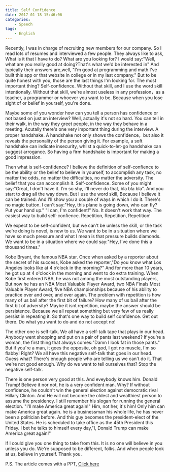 ```yaml
---
title: Self Confidence
date: 2017-01-18 15:46:06
categories:
  	- Speech
tags:
	- English
---
```

Recently, I was in charge of recruiting new members for our company. So I read lots of resumes and interviewed a few people. They always like to ask, What is it that I have to do? What are you looking for? I would say:"Well, what are you really good at doing?That's what we'd be interested in" And typically their answers are,well, "I'm good at programming and math.I've built this app or that website in college or in my last company." But to be quite honest with you, those are the last things I'm looking for. The most important thing? Self-confidence. Without that skill, and I use the word skill intentionally. Without that skill, we're almost useless in any profession，as a teacher, a programmer or whoever you want to be. Because when you lose sight of or belief in yourself, you're done.

Maybe some of you wonder how can you tell a person has confidence or not based on just an interview? Well, actually it's not so hard. You can tell in their walk, in the way they greet people, in the way they behave in a meeting. Acutally there's one very important thing during the interview. A proper handshake. A handshake not only shows the confidence，but also it reveals the personality of the person giving it. For example, a soft handshake can indicate insecurity, whilst a quick-to-let-go handshake can suggest arrogance. So having a firm handshake is important for making a good impression.

<!-- more -->

Then what is self-confidence? I believe the definition of self-confience to be the ability or the belief to believe in yourself, to accomplish any task, no matter the odds, no matter the difficulties, no matter the adversity. The belief that you can accomplish it. Self-confidence. Some of you might say:"Great, I don't have it. I'm so shy, I'll never do that, bla bla bla". And you start to drag all the way down. But I use the word skill, Because I believe it can be trained. And I'll show you a couple of ways in which I do it. There's no magic button. I can't say:"Hey, this plane is going down, who can fly? Put your hand up." "I can, I'm confident!" No. It doesn't work that way. The easiest way to build self-confience. Repetition, Repetition, Repetition!

We expect to be self-confident, but we can't be unless the skill, or the task we're doing is novel, is new to us. We want to be in a situation where we have so much pressure and what I mean is that pressure builds diamonds. We want to be in a situation where we could say:"Hey, I've done this a thousand times."

Kobe Bryant, the famous NBA star. Once when asked by a reporter about the secret of his success, Kobe asked the reporter,"Do you know what Los Angeles looks like at 4 o’clock in the morning?" And for more than 10 years, he got up at 4 o'clock in the morning and went to do extra training. When Kobe first entered NBA, he was not among the most outstanding players, But now he has an NBA Most Valuable Player Award, two NBA Finals Most Valuable Player Award, five NBA championships because of his ability to practice over and over, and over again. The problem with repetition is how many of us bail after the first bit of failure? How many of us bail after the first bit of adversity? Maybe it isnt repetition, maybe the answer should be persistence. Because we all repeat something but very few of us really persist in repeating it. So that's one way to build self confidence. Get out there. Do what you want to do and do not accept no!

The other one is self-talk. We all have a self-talk tape that plays in our head. Anybody went shopping and put on a pair of pants last weekend? If you're a woman, the first thing that always comes:"Damn I look fat in those pants." But if you're a man, it goes the opposite, oh god, I got no muscle, I'm so flabby! Right? We all have this negative self-talk that goes in our head. Guess what? There's enough people who are telling us we can't do it. That we're not good enough. Why do we want to tell ourselves that? Stop the negative self-talk.

There is one person very good at this. And eveybody knows him. Donald Trump! Believe it nor not, he is a very confident man. Why? If without confidence, he couldn't win the general election against democratic rival Hillary Clinton. And He will not become the oldest and wealthiest person to assume the presidency. I still remember his slogan for running the general election. "I'll make America great again!" Him, not her, it's him! Only him can make America great again. he is a businessman his whole life, he has never been a politician before. And this guy becomes the president-elect of the United States. He is scheduled to take office as the 45th President this Friday. I bet he talks to himself every day,"I, Donald Trump can make America great again!"

If I could give you one thing to take from this. It is no one will believe in you unless you do. We're supposed to be different, folks. And when people look at us, believe in yourself. Thank you.

P.S. The article comes with a PPT, [Click here](https://speakerdeck.com/zhgqthomas/self-confidence)

<script async class="speakerdeck-embed" data-id="0ba6d937f6ac4dae88dd3f5e3639d49c" data-ratio="1.77777777777778" src="//speakerdeck.com/assets/embed.js"></script>